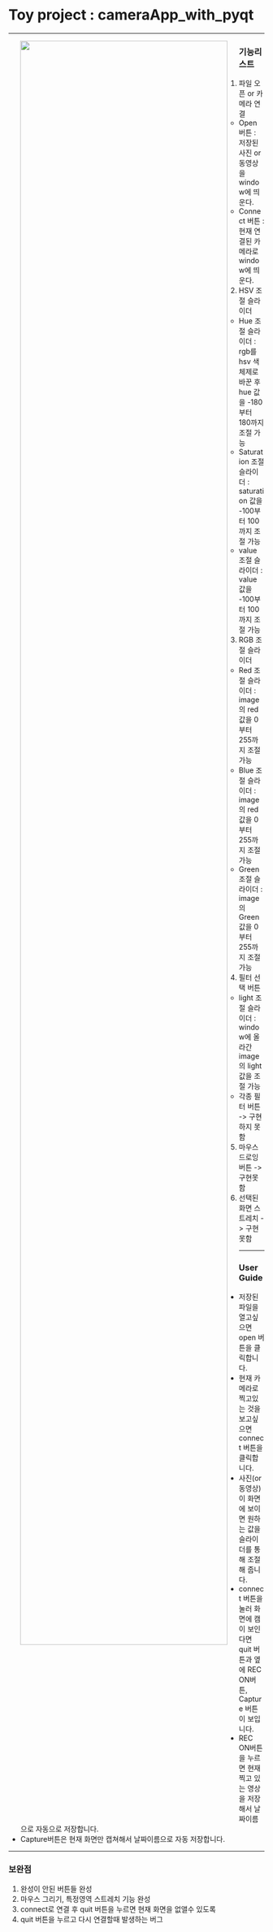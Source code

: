 # Toy project : cameraApp_with_pyqt
---
<p align="center">
  <img src="https://github.com/Wildcatts/cameraApp_with_pyqt/assets/104709955/8d291acc-4167-484b-8cd3-5c69afd32a17" width="90%" style="float:left">
</p>

### 기능리스트
1. 파일 오픈 or 카메라 연결
    - Open 버튼 : 저장된 사진 or 동영상을 window에 띄운다.
    - Connect 버튼 : 현재 연결된 카메라로 window에 띄운다.
3. HSV 조절 슬라이더
   - Hue 조절 슬라이더 : rgb를 hsv 색 체제로 바꾼 후 hue 값을 -180부터 180까지 조절 가능
    - Saturation 조절 슬라이더 : saturation 값을 -100부터 100까지 조절 가능
    - value 조절 슬라이더 : value 값을 -100부터 100까지 조절 가능 
5. RGB 조절 슬라이더
   - Red 조절 슬라이더 : image의 red값을 0 부터 255까지 조절 가능
    - Blue 조절 슬라이더 : image의 red값을 0 부터 255까지 조절 가능
    - Green 조절 슬라이더 : image의 Green값을 0 부터 255까지 조절 가능
7. 필터 선택 버튼
   - light 조절 슬라이더 : window에 올라간 image의 light값을 조절 가능
   - 각종 필터 버튼 -> 구현하지 못함
9. 마우스 드로잉 버튼 -> 구현못함
10. 선택된 화면 스트레치 -> 구현못함
---

### User Guide
- 저장된 파일을 열고싶으면 open 버튼을 클릭합니다.
- 현재 카메라로 찍고있는 것을 보고싶으면 connect 버튼을 클릭합니다.
- 사진(or 동영상)이 화면에 보이면 원하는 값을 슬라이더를 통해 조절해 줍니다.
- connect 버튼을 눌러 화면에 캠이 보인다면 quit 버튼과 옆에 REC ON버튼, Capture 버튼이 보입니다.
- REC ON버튼을 누르면 현재 찍고 있는 영상을 저장해서 날짜이름으로 자동으로 저장합니다.
- Capture버튼은 현재 화면만 캡쳐해서 날짜이름으로 자동 저장합니다.
---

### 보완점
1. 완성이 안된 버튼들 완성
2. 마우스 그리기, 특정영역 스트레치 기능 완성
3. connect로 연결 후 quit 버튼을 누르면 현재 화면을 없앨수 있도록
4. quit 버튼을 누르고 다시 연결할때 발생하는 버그 






